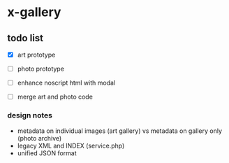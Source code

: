 # x-gallery

## todo list
- [X] art prototype
- [ ] photo prototype
- [ ] enhance noscript html with modal
- [ ] merge art and photo code


### design notes

+ metadata on individual images (art gallery) vs metadata on gallery only (photo archive)
+ legacy XML and INDEX (service.php)
+ unified JSON format 
